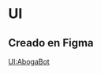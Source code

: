 # UI

## Creado en Figma

[UI:AbogaBot](https://www.figma.com/file/TL9ZePjKBl3pLro7KOK3mx/AbogaBot?node-id=101%3A11)
